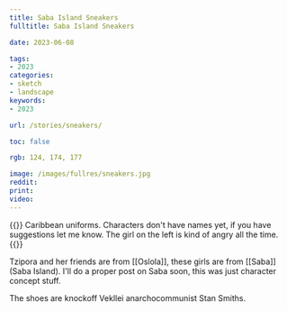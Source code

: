 ```yaml
---
title: Saba Island Sneakers
fulltitle: Saba Island Sneakers

date: 2023-06-08

tags:
- 2023
categories:
- sketch
- landscape
keywords:
- 2023

url: /stories/sneakers/

toc: false

rgb: 124, 174, 177

image: /images/fullres/sneakers.jpg
reddit:
print:
video:
---
```

{{<note caption>}}
Caribbean uniforms. Characters don't have names yet, if you have suggestions let me know. The girl on the left is kind of angry all the time.
{{</note>}}

Tzipora and her friends are from [[Oslola]], these girls are from [[Saba]] (Saba Island). I'll do a proper post on Saba soon, this was just character concept stuff.

The shoes are knockoff Vekllei anarchocommunist Stan Smiths.
